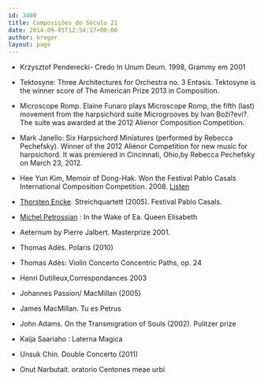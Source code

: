 ```yaml
---
id: 3400
title: Composições do Século 21
date: 2014-09-05T12:54:17+00:00
author: kroger
layout: page
---
```



- Krzysztof Penderecki- Credo In Unum Deum. 1998, Grammy em 2001

- Tektosyne: Three Architectures for Orchestra no. 3 Entasis. Tektosyne is the winner score of The American Prize 2013 in Composition.

- Microscope Romp. Elaine Funaro plays Microscope Romp, the fifth (last) movement from the harpsichord suite Microgrooves by Ivan Boži?evi?. The suite was awarded at the 2012 Alienor Composition Competition.

- Mark Janello: Six Harpsichord Miniatures (performed by Rebecca Pechefsky). Winner of the 2012 Aliénor Competition for new music for harpsichord. It was premiered in Cincinnati, Ohio,by Rebecca Pechefsky on March 23, 2012.

- Hee Yun Kim, Memoir of Dong-Hak. Won the Festival Pablo Casals International Composition Competition. 2008. [Listen](http://heeyunkim.net/listen/)

- [Thorsten Encke](http://www.thorsten-encke.de/en/werke/kammermusik/). Streichquartett (2005). Festival Pablo Casals.

- [Michel Petrossian](http://www.imkeb.be/cgi?usr=ews7pu7efe&lg=en&pag=1698&tab=102&rec=2661&frm=0&idd=4073&fluxx=9254032) : In the Wake of Ea. Queen Elisabeth

- Aeternum by Pierre Jalbert. Masterprize 2001.

- Thomas Adès. Polaris (2010)

- Thomas Adès: Violin Concerto Concentric Paths, op. 24

- Henri Dutilleux,Correspondances 2003

- Johannes Passion/ MacMillan (2005)
  
- James MacMillan. Tu es Petrus

- John Adams. On the Transmigration of Souls (2002). Pulitzer prize

- Kaija Saariaho : Laterna Magica

- Unsuk Chin. Double Concerto (2011)

- Onut Narbutait. oratorio Centones meae urbi